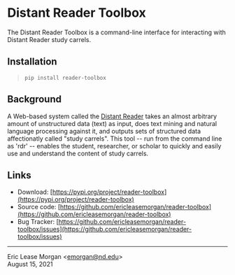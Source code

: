 

# Distant Reader Toolbox

The Distant Reader Toolbox is a command-line interface for interacting with Distant Reader study carrels.


## Installation

> `pip install reader-toolbox`


## Background

A Web-based system called the [Distant Reader](https:/distantreader.org) takes an almost arbitrary amount of unstructured data (text) as input, does text mining and natural language processing against it, and outputs sets of structured data affectionatly called "study carrels". This tool -- run from the command line as 'rdr' -- enables the student, researcher, or scholar to quickly and easily use and understand the content of study carrels.


## Links

   * Download: [https://pypi.org/project/reader-toolbox](https://pypi.org/project/reader-toolbox)
   * Source code: [https://github.com/ericleasemorgan/reader-toolbox](https://github.com/ericleasemorgan/reader-toolbox)
   * Bug Tracker: [https://github.com/ericleasemorgan/reader-toolbox/issues](https://github.com/ericleasemorgan/reader-toolbox/issues)

---
Eric Lease Morgan &lt;emorgan@nd.edu&gt;  
August 15, 2021
